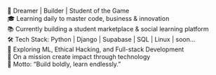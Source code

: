 🚀 Dreamer | Builder | Student of the Game   
🎓 Learning daily to master code, business & innovation  
📚 Currently building a student marketplace & social learning platform  
🛠️ Tech Stack: Python | Django  | Supabase | SQL | Linux | soon...  
🤖 Exploring ML, Ethical Hacking, and Full-stack Development  
📍 On a mission create impact through technology  
🌱 Motto: “Build boldly, learn endlessly.”  

<!---
saitheking123/saitheking123 is a ✨ special ✨ repository because its `README.md` (this file) appears on your GitHub profile.
You can click the Preview link to take a look at your changes.
--->
